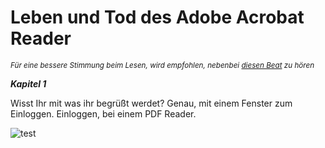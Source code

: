 # Leben und Tod des Adobe Acrobat Reader
<sub>_Für eine bessere Stimmung beim Lesen, wird empfohlen, nebenbei [diesen Beat](URL 'https://youtu.be/m4vf6v9mV-w') zu hören_</sub>

**_Kapitel 1_**

Wisst Ihr mit was ihr begrüßt werdet? Genau, mit einem Fenster zum Einloggen. Einloggen, bei einem PDF Reader.  

![test](https://github.com/JustIwanII/acrobat-reader-zerstoerung/blob/main/Archiv/Bilder/image1.png)
